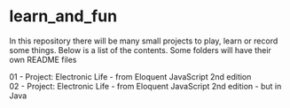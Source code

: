 # learn_and_fun
In this repository there will be many small projects to play, learn or record some things. Below is a list of the
contents. Some folders will have their own README files

01 - Project: Electronic Life - from Eloquent JavaScript 2nd edition  
02 - Project: Electronic Life - from Eloquent JavaScript 2nd edition - but in Java  